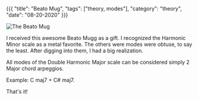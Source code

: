 {{{
  "title": "Beato Mug",
  "tags": ["theory, modes"],
  "category": "theory",
  "date": "08-20-2020"
}}}


![The Beato Mug](../images/beatomug.png "The Beato Mug")

I received this awesome Beato Mugg as a gift. I recognized the Harmonic Minor scale as a metal favorite. The others were modes were obtuse, to say the least. After digging into them, I had a big realization.

All modes of the Double Harmonic Major scale can be considered simply 2 Major chord arpeggios.

Example: C maj7 + C# maj7. 

That's it!



